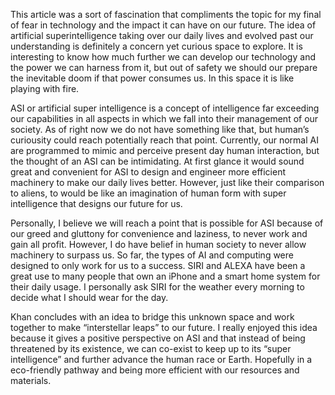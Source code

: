 This article was a sort of fascination that compliments the topic for my final of fear in technology and the impact it can have on our future. The idea of artificial superintelligence taking over our daily lives and evolved past our understanding is definitely a concern yet curious space to explore. It is interesting to know how much further we can develop our technology and the power we can harness from it, but out of safety we should our prepare the inevitable doom if that power consumes us. In this space it is like playing with fire.


ASI or artificial super intelligence is a concept of intelligence far exceeding our capabilities in all aspects in which we fall into their management of our society. As of right now we do not have something like that, but human’s curiousity could reach potentially reach that point. Currently, our normal AI are programmed to mimic and perceive present day human interaction, but the thought of an ASI can be intimidating. At first glance it would sound great and convenient for ASI to design and engineer more efficient machinery to make our daily lives better. However, just like their comparison to aliens, to would be like an imagination of human form with super intelligence that designs our future for us. 


Personally, I believe we will reach a point that is possible for ASI because of our greed and gluttony for convenience and laziness, to never work and gain all profit. However, I do have belief in human society to never allow machinery to surpass us. So far, the types of AI and computing were designed to only work for us to a success. SIRI and ALEXA have been a great use to many people that own an iPhone and a smart home system for their daily usage. I personally ask SIRI for the weather every morning to decide what I should wear for the day.


Khan concludes with an idea to bridge this unknown space and work together to make “interstellar leaps” to our future. I really enjoyed this idea because it gives a positive perspective on ASI and that instead of being threatened by its existence, we can co-exist to keep up to its “super intelligence” and further advance the human race or Earth. Hopefully in a eco-friendly pathway and being more efficient with our resources and materials.
